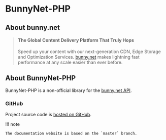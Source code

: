 # BunnyNet-PHP

## About bunny.net

> #### The Global Content Delivery Platform That Truly Hops
> Speed up your content with our next-generation CDN, Edge Storage and Optimization
Services. [bunny.net](https://bunny.net/) makes lightning fast performance at any scale easier than ever before.

## About BunnyNet-PHP

BunnyNet-PHP is a non-official library for the [bunny.net API](https://docs.bunny.net/docs).

### GitHub

Project source code is [hosted on GitHub](https://github.com/ToshY/BunnyNet-PHP).

!!! note

    The documentation website is based on the `master` branch.
